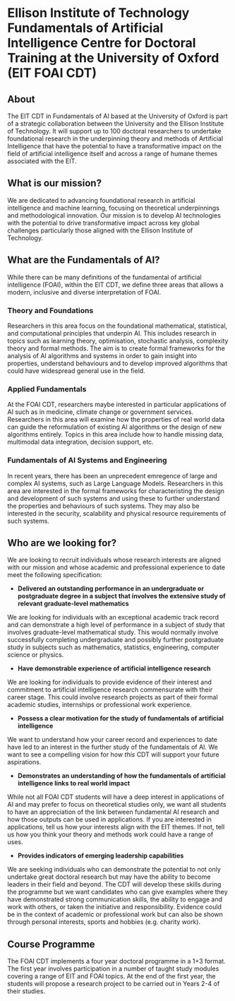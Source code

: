 # Ellison Institute of Technology Fundamentals of Artificial Intelligence Centre for Doctoral Training at the University of Oxford (EIT FOAI CDT)

## About

The EIT CDT in Fundamentals of AI based at the University of Oxford is part of a strategic collaboration between the University and the Ellison Institute of Technology. It will support up to 100 doctoral researchers to undertake foundational research in the underpinning theory and methods of Artificial Intelligence that have the potential to have a transformative impact on the field of artificial intelligence itself and across a range of humane themes associated with the EIT.

## What is our mission?

We are dedicated to advancing foundational research in artificial intelligence and machine learning, focusing on theoretical underpinnings and methodological innovation. Our mission is to develop AI technologies with the potential to drive transformative impact across key global challenges particularly those aligned with the Ellison Institute of Technology.

## What are the Fundamentals of AI?

While there can be many definitions of the fundamental of artificial intelligence (FOAI), within the EIT CDT, we define three areas that allows a modern, inclusive and diverse interpretation of FOAI.

### Theory and Foundations  

Researchers in this area focus on the foundational mathematical, statistical, and computational principles that underpin AI. This includes research in topics such as learning theory, optimisation, stochastic analysis, complexity theory and formal methods. The aim is to create formal frameworks for the analysis of AI algorithms and systems in order to gain insight into properties, understand behaviours and to develop improved algorithms that could have widespread general use in the field.

### Applied Fundamentals  

At the FOAI CDT, researchers maybe interested in particular applications of AI such as in medicine, climate change or government services. Researchers in this area will examine how the properties of real world data can guide the reformulation of existing AI algorithms or the design of new algorithms entirely. Topics in this area include how to handle missing data, multimodal data integration, decision support, etc. 

### Fundamentals of AI Systems and Engineering  

In recent years, there has been an unprecedent emregence of large and complex AI systems, such as Large Language Models. Researchers in this area are interested in the formal frameworks for characteristing the design and development of such systems and using these to further understand the properties and behaviours of such systems. They may also be interested in the security, scalability and physical resource requirements of such systems.

## Who are we looking for?

We are looking to recruit individuals whose research interests are aligned with our mission and whose academic and professional experience to date meet the following specification: 

- **Delivered an outstanding performance in an undergraduate or postgraduate degree in a subject that involves the extensive study of relevant graduate-level mathematics**

We are looking for individuals with an exceptional academic track record and can demonstrate a high level of performance in a subject of study that involves graduate-level mathematical study. This would normally involve successfully completing undergraduate and possibly further postgraduate study in subjects such as mathematics, statistics, engineering, computer science or physics.

- **Have demonstrable experience of artificial intelligence research**

We are looking for individuals to provide evidence of their interest and commitment to artificial intelligence research commensurate with their career stage. This could involve research projects as part of their formal academic studies, internships or professional work experience. 

- **Possess a clear motivation for the study of fundamentals of artificial intelligence**

We want to understand how your career record and experiences to date have led to an interest in the further study of the fundamentals of AI. We want to see a compelling vision for how *this* CDT will support your future aspirations.

- **Demonstrates an understanding of how the fundamentals of artificial intelligence links to real world impact**

While not all FOAI CDT students will have a deep interest in applications of AI and may prefer to focus on theoretical studies only, we want all students to have an appreciation of the link between fundamental AI research and how those outputs can be used in applications. If you are interested in applications, tell us how your interests align with the EIT themes. If not, tell us how you think your theory and methods work could have a range of uses.

- **Provides indicators of emerging leadership capabilities**

We are seeking individuals who can demonstrate the potential to not only undertake great doctoral research but may have the ability to become leaders in their field and beyond. The CDT will develop these skills during the programme but we want candidates who can give examples where they have demonstrated strong communication skills, the ability to engage and work with others, or taken the initiative and responsibility. Evidence could be in the context of academic or professional work but can also be shown through personal interests, sports and hobbies (e.g. charity work).

## Course Programme

The FOAI CDT implements a four year doctoral programme in a 1+3 format. The first year involves participation in a number of taught study modules covering a range of EIT and FOAI topics. At the end of the first year, the students will propose a research project to be carried out in Years 2-4 of their studies.
